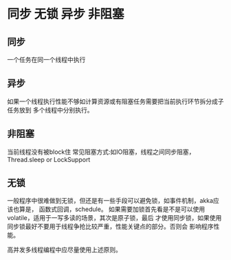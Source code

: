 # 同步 无锁 异步 非阻塞

## 同步
一个任务在同一个线程中执行

## 异步
如果一个线程执行性能不够如计算资源或有阻塞任务需要把当前执行环节拆分成子任务放到
多个线程中分别执行。

## 非阻塞
当前线程没有被block住
常见阻塞方式:如IO阻塞，线程之间同步阻塞，Thread.sleep or LockSupport

## 无锁
一般程序中很难做到无锁，但还是有一些手段可以避免锁，如事件机制，akka应该也算是，
函数式回调，schedule。
如果需要加锁首先看是不是可以使用volatile，适用于一写多读的场景，其次是原子锁，最后
才使用同步锁，如果使用同步锁最好不要用于线程争抢比较严重，性能关键点的部分。否则会
影响程序性能。

高并发多线程编程中应尽量使用上述原则。